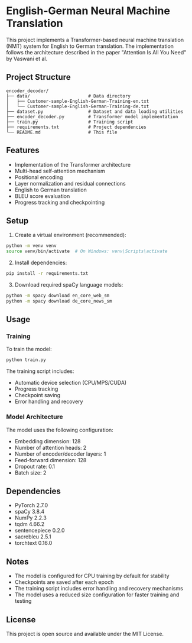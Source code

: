 # English-German Neural Machine Translation

This project implements a Transformer-based neural machine translation (NMT) system for English to German translation. The implementation follows the architecture described in the paper "Attention Is All You Need" by Vaswani et al.

## Project Structure

```
encoder_decoder/
├── data/                      # Data directory
│   ├── Customer-sample-English-German-Training-en.txt
│   └── Customer-sample-English-German-Training-de.txt
├── dataset.py                 # Dataset and data loading utilities
├── encoder_decoder.py         # Transformer model implementation
├── train.py                   # Training script
├── requirements.txt           # Project dependencies
└── README.md                  # This file
```

## Features

- Implementation of the Transformer architecture
- Multi-head self-attention mechanism
- Positional encoding
- Layer normalization and residual connections
- English to German translation
- BLEU score evaluation
- Progress tracking and checkpointing

## Setup

1. Create a virtual environment (recommended):
```bash
python -m venv venv
source venv/bin/activate  # On Windows: venv\Scripts\activate
```

2. Install dependencies:
```bash
pip install -r requirements.txt
```

3. Download required spaCy language models:
```bash
python -m spacy download en_core_web_sm
python -m spacy download de_core_news_sm
```

## Usage

### Training

To train the model:
```bash
python train.py
```

The training script includes:
- Automatic device selection (CPU/MPS/CUDA)
- Progress tracking
- Checkpoint saving
- Error handling and recovery

### Model Architecture

The model uses the following configuration:
- Embedding dimension: 128
- Number of attention heads: 2
- Number of encoder/decoder layers: 1
- Feed-forward dimension: 128
- Dropout rate: 0.1
- Batch size: 2

## Dependencies

- PyTorch 2.7.0
- spaCy 3.8.4
- NumPy 2.2.3
- tqdm 4.66.2
- sentencepiece 0.2.0
- sacrebleu 2.5.1
- torchtext 0.16.0

## Notes

- The model is configured for CPU training by default for stability
- Checkpoints are saved after each epoch
- The training script includes error handling and recovery mechanisms
- The model uses a reduced size configuration for faster training and testing

## License

This project is open source and available under the MIT License. 